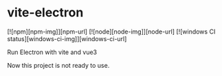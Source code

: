 # vite-electron

[![npm][npm-img]][npm-url]
[![node][node-img]][node-url]
[![windows CI status][windows-ci-img]][windows-ci-url]

Run Electron with vite and vue3

Now this project is not ready to use.
